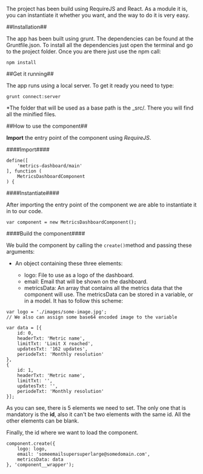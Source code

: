 The project has been build using RequireJS and React. As a module it is, you can instantiate it whether you want, and the way to do it is very easy.

##Installation##

The app has been built using grunt. The dependencies can be found at the Gruntfile.json. To install all the dependencies just open the terminal and go to the project folder. Once you are there just use the npm call: 

```npm install ```


##Get it running##

The app runs using a local server. To get it ready you need to type:

```grunt connect:server```

*The folder that will be used as a base path is the _src/. There you will find all the minified files.

##How to use the component##

**Import** the entry point of the component using *RequireJS*.

####Import####
```
define([
    'metrics-dashboard/main'
], function (
    MetricsDashboardComponent
) {
```

####Instantiate####

After importing the entry point of the component we are able to instantiate it in to our code.

```
var component = new MetricsDashboardComponent();
```

####Build the component####

We build the component by calling the ```create()```method and passing these arguments:

- An object containing these three elements:

	- logo: File to use as a logo of the dashboard.
	- email: Email that will be shown on the dashboard.
	- metricsData: An array that contains all the metrics data 	that the component will use. The metricsData can be stored in 	a variable, or in a model. It has to follow this scheme:

```
var logo = './images/some-image.jpg';
// We also can assign some base64 encoded image to the variable

var data = [{
	id: 0,
	headerTxt: 'Metric name',
	limitTxt: 'Limit X reached',
	updatesTxt: '162 updates',
	periodeTxt: 'Monthly resolution'
},
{
	id: 1,
	headerTxt: 'Metric name',
	limitTxt: '',
	updatesTxt: '',
	periodeTxt: 'Monthly resolution'
}];
```

As you can see, there is 5 elements we need to set. The only one that is mandatory is the **id**, also it can't be two elements with the same id. All the other elements can be blank.

Finally, the id where we want to load the component.

```
component.create({
	logo: logo,
    email: 'someemailsupersuperlarge@somedomain.com',
    metricsData: data
}, 'component__wrapper');
```
